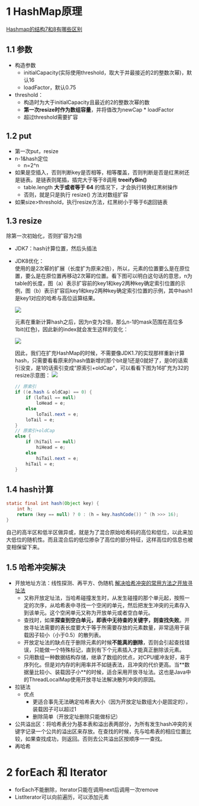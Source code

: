 # 1 HashMap原理
[Hashmap的结构7和8有哪些区别](https://blog.csdn.net/qq_36520235/article/details/82417949)
## 1.1 参数
- 构造参数
    - initialCapacity(实际使用threshold，取大于并最接近的2的整数次幂)，默认16
    - loadFactor，默认0.75
- threshold：
    - 构造时为大于initialCapacity且最近的2的整数次幂的数
    - **第一次resize时作为数组容量**，并将值改为newCap * loadFactor
    - 超过threshold需要扩容
## 1.2 put
- 第一次put，resize
- n-1&hash定位
    -  n=2^n
- 如果是空插入，否则判断key是否相等，相等覆盖，否则判断是否是红黑树还是链表。是链表则尾插，插完大于等于8调用 **treeifyBin()**
    - table.length **大于或者等于 64** 的情况下，才会执行转换红黑树操作
    - 否则，就是只是执行 resize() 方法对数组扩容
- 如果size>threshold，执行resize方法，红黑树小于等于6退回链表
## 1.3 resize
除第一次初始化，否则扩容为2倍
- JDK7：hash计算位置，然后头插法
- JDK8优化：  
    使用的是2次幂的扩展（长度扩为原来2倍），所以，元素的位置要么是在原位置，要么是在原位置再移动2次幂的位置。看下图可以明白这句话的意思，n为table的长度，图（a）表示扩容前的key1和key2两种key确定索引位置的示例，图（b）表示扩容后key1和key2两种key确定索引位置的示例，其中hash1是key1对应的哈希与高位运算结果。

    ![](https://awps-assets.meituan.net/mit-x/blog-images-bundle-2016/4d8022db.png)

    元素在重新计算hash之后，因为n变为2倍，那么n-1的mask范围在高位多1bit(红色)，因此新的index就会发生这样的变化：

    ![](https://awps-assets.meituan.net/mit-x/blog-images-bundle-2016/d773f86e.png)

    因此，我们在扩充HashMap的时候，不需要像JDK1.7的实现那样重新计算hash，只需要看看原来的hash值新增的那个bit是1还是0就好了，是0的话索引没变，是1的话索引变成“原索引+oldCap”，可以看看下图为16扩充为32的resize示意图：
    ![](https://awps-assets.meituan.net/mit-x/blog-images-bundle-2016/3cc9813a.png)
    ```JAVA
    // 原索引
    if ((e.hash & oldCap) == 0) {
        if (loTail == null)
            loHead = e;
        else
            loTail.next = e;
        loTail = e;
    }
    // 原索引+oldCap
    else {
        if (hiTail == null)
            hiHead = e;
        else
            hiTail.next = e;
        hiTail = e;
    }
    ```
## 1.4 hash计算
```java
static final int hash(Object key) {
    int h;
    return (key == null) ? 0 : (h = key.hashCode()) ^ (h >>> 16);
}
```
自己的高半区和低半区做异或，就是为了混合原始哈希码的高位和低位，以此来加大低位的随机性。而且混合后的低位掺杂了高位的部分特征，这样高位的信息也被变相保留下来。
## 1.5 哈希冲突解决
- 开放地址方法：线性探测、再平方、伪随机
[解决哈希冲突的常用方法之开放寻址法 ](https://www.cnblogs.com/east7/p/12594894.html)
    - 又称开放定址法，当哈希碰撞发生时，从发生碰撞的那个单元起，按照一定的次序，从哈希表中寻找一个空闲的单元，然后把发生冲突的元素存入到该单元。这个空闲单元又称为开放单元或者空白单元。
    - 查找时，如果**探查到空白单元，即表中无待查的关键字，则查找失败**。开放寻址法需要的表长度要大于等于所需要存放的元素数量，非常适用于装载因子较小（小于0.5）的散列表。
    - 开放定址法的缺点在于删除元素的时候**不能真的删除**，否则会引起查找错误，只能做一个特殊标记，直到有下个元素插入才能真正删除该元素。
    - 只用数组一种数据结构存储，继承了数组的优点，对CPU缓冲友好，易于序列化。但是对内存的利⽤率并不如链表法，且冲突的代价更高。当**数据量⽐较⼩、装载因⼦⼩**的时候，适合采⽤开放寻址法。这也是Java中的ThreadLocalMap使⽤开放寻址法解决散列冲突的原因。
- 拉链法
    - 优点
        - 更适合事先无法确定哈希表大小（因为开放定址数组大小是固定的），装载因子可以超过1
        - 删除简单（开放定址删除只能做标记）
- 公共溢出区：将哈希表分为基本表和溢出表两部分，为所有发生hash冲突的关键字记录一个公共的溢出区来存放。在查找的时候，先与哈希表的相应位置比较，如果查找成功，则返回。否则去公共溢出区按顺序一一查找。
- 再哈希    
# 2 forEach 和 Iterator
- forEach不能删除，Iterator只能在调用next后调用一次remove
- ListIterator可以向前遍历，可以添加元素
